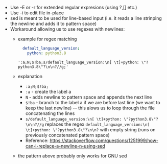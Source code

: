 - Use -E or -r for extended regular expresions (using ?,[] etc.)
- Use -i to edit file in-place
- sed is meant to be used for line-based input (i.e. it reads a line strinping the newline and adds it to pattern space)
- Workaround allowing us to use regexes with newlines:
  - example for regex matching 

    ```yaml
      default_language_version:
        python: python3.8
    ```

    `':a;N;$!ba;s/default_language_version:\n[ \t]+python: \"?python3.8\"?\n\n?//g;'`
  - explanation
    - `:a;N;$!ba;` 
    - `:a` - create the label a
    - `N` - adds newline to pattern space and appends the next line 
    - `$!ba` - branch to the label a if we are before last line (we want to keep the last newline) -- this alows us to loop through the file concatenating the lines
    - `s/default_language_version:\n[ \t]+python: \"?python3.8\"?\n\n?//g` replaces the regex `default_language_version:\n[ \t]+python: \"?python3.8\"?\n\n?` with empty string (runs on previously concatenated pattern space)
    - Reference: https://stackoverflow.com/questions/1251999/how-can-i-replace-a-newline-n-using-sed
  - the pattern above probably only works for GNU sed

